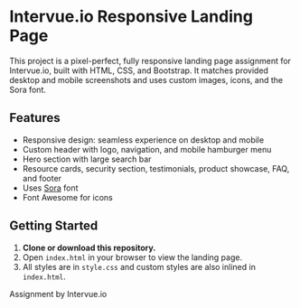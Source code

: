 # Intervue.io Responsive Landing Page

This project is a pixel-perfect, fully responsive landing page assignment for Intervue.io, built with HTML, CSS, and Bootstrap. It matches provided desktop and mobile screenshots and uses custom images, icons, and the Sora font.

## Features
- Responsive design: seamless experience on desktop and mobile
- Custom header with logo, navigation, and mobile hamburger menu
- Hero section with large search bar
- Resource cards, security section, testimonials, product showcase, FAQ, and footer
- Uses [Sora](https://fonts.google.com/specimen/Sora) font
- Font Awesome for icons

## Getting Started

1. **Clone or download this repository.**
2. Open `index.html` in your browser to view the landing page.
3. All styles are in `style.css` and custom styles are also inlined in `index.html`.

Assignment by Intervue.io

